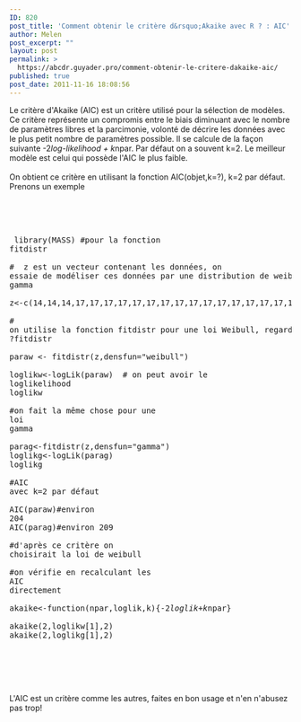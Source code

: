 ```yaml
---
ID: 820
post_title: 'Comment obtenir le critère d&rsquo;Akaike avec R ? : AIC'
author: Melen
post_excerpt: ""
layout: post
permalink: >
  https://abcdr.guyader.pro/comment-obtenir-le-critere-dakaike-aic/
published: true
post_date: 2011-11-16 18:08:56
---
```

Le critère d'Akaike (AIC) est un critère utilisé pour la sélection de modèles. Ce critère représente un compromis entre le biais diminuant avec le nombre de paramètres libres et la parcimonie, volonté de décrire les données avec le plus petit nombre de paramètres possible. Il se calcule de la façon suivante -2*log-likelihood + k*npar. Par défaut on a souvent k=2. Le meilleur modèle est celui qui possède l'AIC le plus faible.<br /><br />On obtient ce critère en utilisant la fonction AIC(objet,k=?), k=2 par défaut. Prenons un exemple<br /><br /> <pre lang='rsplus'><br /><br /><br /> library(MASS) #pour la fonction fitdistr<br /> <br />#  z est un vecteur contenant les données, on essaie de modéliser ces données par une distribution de weibull ou gamma<br /> <br />z&lt;-c(14,14,14,17,17,17,17,17,17,17,17,17,17,17,17,17,17,17,17,17,17,17,20,20,20,20,20,20,20,20,20,20,20,20,20,20,20,20,20,20,20,20,20,20,20,20,20,20,23)<br /> <br /># on utilise la fonction fitdistr pour une loi Weibull, regarder ?fitdistr<br /> <br />paraw &lt;- fitdistr(z,densfun="weibull") <br />loglikw&lt;-logLik(paraw)  # on peut avoir le loglikelihood<br />loglikw<br /><br />#on fait la même chose pour une loi gamma<br /><br />parag&lt;-fitdistr(z,densfun="gamma")<br />loglikg&lt;-logLik(parag)<br />loglikg<br /><br />#AIC avec k=2 par défaut<br /><br />AIC(paraw)#environ 204<br />AIC(parag)#environ 209<br /><br />#d'après ce critère on choisirait la loi de weibull<br /><br />#on vérifie en recalculant les AIC directement<br /><br />akaike&lt;-function(npar,loglik,k){-2*loglik+k*npar}<br /><br />akaike(2,loglikw[1],2)<br />akaike(2,loglikg[1],2)<br /><br /> <br /></pre> <br /><br />L'AIC est un critère comme les autres, faites en bon usage et n'en n'abusez pas trop!<br /><br /><br />